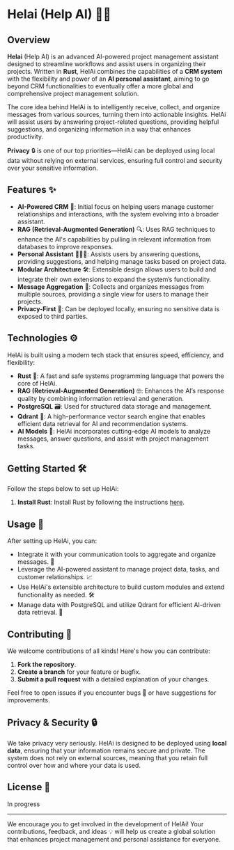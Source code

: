# Helai (Help AI) 🚀🤖

## Overview

**Helai** (Help AI) is an advanced AI-powered project management assistant designed to streamline workflows and assist users in organizing their projects. Written in **Rust**, HelAi combines the capabilities of a **CRM system** with the flexibility and power of an **AI personal assistant**, aiming to go beyond CRM functionalities to eventually offer a more global and comprehensive project management solution.

The core idea behind HelAi is to intelligently receive, collect, and organize messages from various sources, turning them into actionable insights. HelAi will assist users by answering project-related questions, providing helpful suggestions, and organizing information in a way that enhances productivity.

**Privacy** 🔒 is one of our top priorities—HelAi can be deployed using local data without relying on external services, ensuring full control and security over your sensitive information.

## Features ✨

- **AI-Powered CRM** 🧠: Initial focus on helping users manage customer relationships and interactions, with the system evolving into a broader assistant.
- **RAG (Retrieval-Augmented Generation)** 🔍: Uses RAG techniques to enhance the AI's capabilities by pulling in relevant information from databases to improve responses.
- **Personal Assistant** 👩‍💼🤖: Assists users by answering questions, providing suggestions, and helping manage tasks based on project data.
- **Modular Architecture** 🛠️: Extensible design allows users to build and integrate their own extensions to expand the system’s functionality.
- **Message Aggregation** 📩: Collects and organizes messages from multiple sources, providing a single view for users to manage their projects.
- **Privacy-First** 🔐: Can be deployed locally, ensuring no sensitive data is exposed to third parties.

## Technologies ⚙️

HelAi is built using a modern tech stack that ensures speed, efficiency, and flexibility:

- **Rust** 🦀: A fast and safe systems programming language that powers the core of HelAi.
- **RAG (Retrieval-Augmented Generation)** 🤓: Enhances the AI’s response quality by combining information retrieval and generation.
- **PostgreSQL** 🗃️: Used for structured data storage and management.
- **Qdrant** 🔗: A high-performance vector search engine that enables efficient data retrieval for AI and recommendation systems.
- **AI Models** 🤖: HelAi incorporates cutting-edge AI models to analyze messages, answer questions, and assist with project management tasks.

## Getting Started 🛠️

Follow the steps below to set up HelAi:

1. **Install Rust**: Install Rust by following the instructions [here](https://www.rust-lang.org/tools/install).


## Usage 💼

After setting up HelAi, you can:

- Integrate it with your communication tools to aggregate and organize messages. 📧
- Leverage the AI-powered assistant to manage project data, tasks, and customer relationships. 📈
- Use HelAi's extensible architecture to build custom modules and extend functionality as needed. 🛠️
- Manage data with PostgreSQL and utilize Qdrant for efficient AI-driven data retrieval. 🧠

## Contributing 🤝

We welcome contributions of all kinds! Here's how you can contribute:

1. **Fork the repository**.
2. **Create a branch** for your feature or bugfix.
3. **Submit a pull request** with a detailed explanation of your changes.

Feel free to open issues if you encounter bugs 🐛 or have suggestions for improvements.

## Privacy & Security 🔒

We take privacy very seriously. HelAi is designed to be deployed using **local data**, ensuring that your information remains secure and private. The system does not rely on external sources, meaning that you retain full control over how and where your data is used.

## License 📜

In progress

---

We encourage you to get involved in the development of HelAi! Your contributions, feedback, and ideas 💡 will help us create a global solution that enhances project management and personal assistance for everyone.
